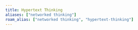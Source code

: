 ```yaml
---
title: Hypertext Thinking
aliases: ["networked thinking"]
roam_alias: ["networked thinking", "hypertext-thinking"]
---
```

